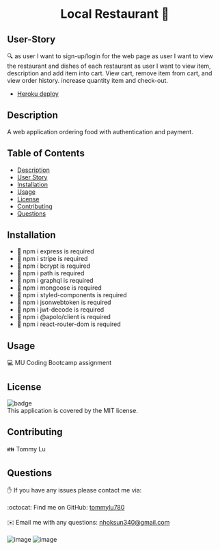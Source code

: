 <h1 align="center">Local Restaurant 👋</h1>

## User-Story
🔍 as user I want to sign-up/login for the web page
as user I want to view the restaurant and dishes of each restaurant
as user I want to view item, description and add item into cart.
View cart, remove item from cart, and view order history. increase 
quantity item and check-out.
- [Heroku deploy](https://local-restaurant3040.herokuapp.com/)

## Description
A web application ordering food with authentication and payment.

## Table of Contents
- [Description](#description)
- [User Story](#user-story)
- [Installation](#installation)
- [Usage](#usage)
- [License](#license)
- [Contributing](#contributing)
- [Questions](#questions)

## Installation
- 💾 npm i express is required
- 💾 npm i stripe is required
- 💾 npm i bcrypt is required
- 💾 npm i path is required
- 💾 npm i graphql is required
- 💾 npm i mongoose is required
- 💾 npm i styled-components is required
- 💾 npm i jsonwebtoken is required
- 💾 npm i jwt-decode is required
- 💾 npm i @apolo/client is required
- 💾 npm i react-router-dom is required

## Usage
💻 MU Coding Bootcamp assignment

## License
![badge](https://img.shields.io/badge/license-MIT-brightgreen)
<br />
This application is covered by the MIT license.

## Contributing
👪 Tommy Lu


## Questions
✋ If you have any issues please contact me via: <br />
<br />
:octocat: Find me on GitHub: [tommylu780](https://github.com/tommylu780)<br />
<br />
✉️ Email me with any questions: nhoksun340@gmail.com<br /><br />
![image](https://user-images.githubusercontent.com/53459495/129394612-3021554c-9d6e-4129-93d0-1e64d1f667b0.png)
![image](https://user-images.githubusercontent.com/53459495/129394689-389e74a0-e4f8-456b-ad80-9d7fdc627755.png)

